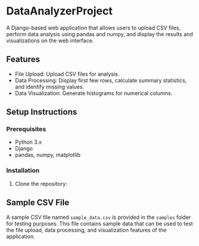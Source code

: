 # DataAnalyzerProject

A Django-based web application that allows users to upload CSV files, perform data analysis using pandas and numpy, and display the results and visualizations on the web interface.

## Features
- File Upload: Upload CSV files for analysis.
- Data Processing: Display first few rows, calculate summary statistics, and identify missing values.
- Data Visualization: Generate histograms for numerical columns.

## Setup Instructions

### Prerequisites
- Python 3.x
- Django
- pandas, numpy, matplotlib

### Installation

1. Clone the repository:
## Sample CSV File

A sample CSV file named `sample_data.csv` is provided in the `samples` folder for testing purposes. This file contains sample data that can be used to test the file upload, data processing, and visualization features of the application.
